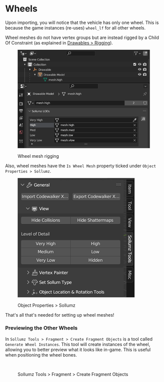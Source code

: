 # Wheels

Upon importing, you will notice that the vehicle has only one wheel. This is because the game instances (re-uses) `wheel_lf` for all other wheels.&#x20;

Wheel meshes do not have vertex groups but are instead rigged by a Child Of Constraint (as explained in [Drawables > Rigging](../../drawables.ydr/rigging.md#linking-bones-to-drawable-models)).

<figure><img src="../../../.gitbook/assets/image (43).png" alt=""><figcaption><p>Wheel mesh rigging</p></figcaption></figure>

Also, wheel meshes have the `Is Wheel Mesh` property ticked under `Object Properties > Sollumz`.

<div align="left">

<figure><img src="../../../.gitbook/assets/image (45).png" alt=""><figcaption><p>Object Properties > Sollumz</p></figcaption></figure>

</div>

That's all that's needed for setting up wheel meshes!

### Previewing the Other Wheels

In `Sollumz Tools > Fragment > Create Fragment Objects` is a tool called `Generate Wheel Instances`. This tool will create instances of the wheel, allowing you to better preview what it looks like in-game. This is useful when positioning the wheel bones.

<div align="left">

<figure><img src="../../../.gitbook/assets/wheel_meshes.gif" alt=""><figcaption><p>Sollumz Tools > Fragment > Create Fragment Objects</p></figcaption></figure>

</div>
